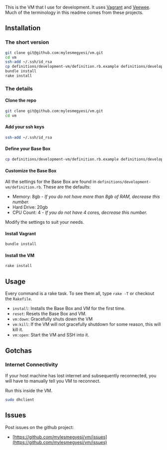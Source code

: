 This is the VM that I use for development. It uses [Vagrant](http://vagrantup.com) and [Veewee](https://github.com/jedi4ever/veewee). Much of the terminology in this readme comes from these projects.

## Installation

### The short version

```bash
git clone git@github.com:mylesmegyesi/vm.git
cd vm
ssh-add ~/.ssh/id_rsa
cp definitions/development-vm/definition.rb.example definitions/development-vm/definition.rb
bundle install
rake install
```

### The details

#### Clone the repo

```bash
git clone git@github.com:mylesmegyesi/vm.git
cd vm
```

#### Add your ssh keys

```bash
ssh-add ~/.ssh/id_rsa
```

#### Define your Base Box

```bash
cp definitions/development-vm/definition.rb.example definitions/development-vm/definition.rb
```

#### Customize the Base Box

All the settings for the Base Box are found in `definitions/development-vm/definition.rb`. These are the defaults:

  * Memory: 8gb - _If you do not have more than 8gb of RAM, decrease this number._
  * Hard Drive: 20gb
  * CPU Count: 4 - _If you do not have 4 cores, decrease this number._

Modify the settings to suit your needs.

#### Install Vagrant

```bash
bundle install
```

#### Install the VM

```bash
rake install
```

## Usage

Every command is a rake task. To see them all, type `rake -T` or checkout the `Rakefile`.

  * `install`: Installs the Base Box and VM for the first time.
  * `reset`: Resets the Base Box and VM.
  * `vm:down`: Gracefully shuts down the VM
  * `vm:kill`: If the VM will not gracefully shutdown for some reason, this will kill it.
  * `vm:open`: Start the VM and SSH into it.

## Gotchas

### Internet Connectivity

If your host machine has lost internet and subsequently reconnected, you will have to manually tell you VM to reconnect.

Run this inside the VM.

```bash
sudo dhclient
```

## Issues

Post issues on the github project:

* [https://github.com/mylesmegyesi/vm/issues](https://github.com/mylesmegyesi/vm/issues)
